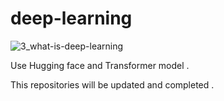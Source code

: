 # deep-learning


![3_what-is-deep-learning](https://github.com/mehranbahramm/deep-learning/assets/130790790/db918cb6-6426-41de-abf5-082f4969a765)

Use Hugging face and Transformer model .

This repositories will be updated and completed .
